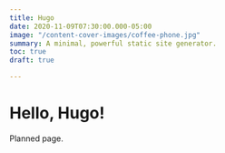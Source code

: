 ```yaml
---
title: Hugo
date: 2020-11-09T07:30:00.000-05:00
image: "/content-cover-images/coffee-phone.jpg"
summary: A minimal, powerful static site generator.
toc: true
draft: true

---
```

# Hello, Hugo!

Planned page.